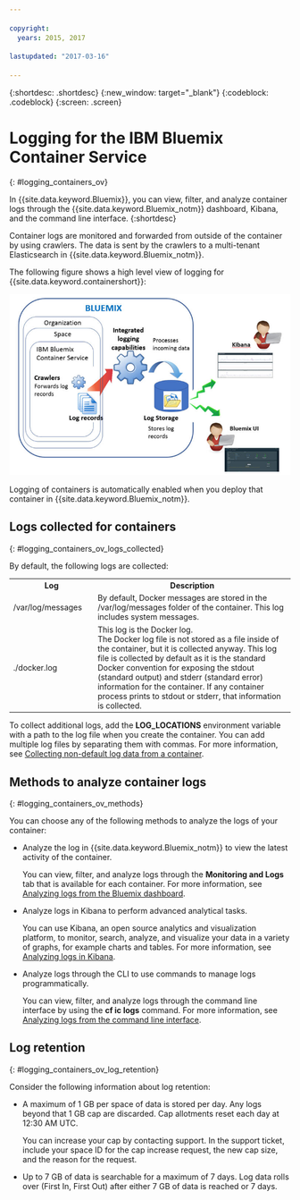 ```yaml
---

copyright:
  years: 2015, 2017

lastupdated: "2017-03-16"

---
```



{:shortdesc: .shortdesc}
{:new_window: target="_blank"}
{:codeblock: .codeblock}
{:screen: .screen}


# Logging for the IBM Bluemix Container Service
{: #logging_containers_ov}

In {{site.data.keyword.Bluemix}}, you can view, filter, and analyze container logs through the {{site.data.keyword.Bluemix_notm}} dashboard, Kibana, and the command line interface.
{:shortdesc}

Container logs are monitored and forwarded from outside of the container by using crawlers. The data is sent by the crawlers to a
multi-tenant Elasticsearch in {{site.data.keyword.Bluemix_notm}}.

The following figure shows a high level view of logging for {{site.data.keyword.containershort}}:

![High level component overview for containers](images/logging_containers_ov.jpg "High level component overview for containers")

Logging of containers is automatically enabled when you deploy that container in {{site.data.keyword.Bluemix_notm}}.

## Logs collected for containers
{: #logging_containers_ov_logs_collected}

By default, the following logs are collected:

<table>
  <tbody>
    <tr>
      <th align="center">Log</th>
      <th align="center">Description</th>
    </tr>
    <tr>
      <td align="left" width="30%">/var/log/messages</td>
      <td align="left" width="70%"> By default, Docker messages are stored in the /var/log/messages folder of the container. This log includes system messages.
      </td>
    </tr>
    <tr>
      <td align="left">./docker.log</td>
      <td align="left">This log is the Docker log. <br> The Docker log file is not stored as a file inside of the container, but it is collected anyway. This log file is collected by default as it is the standard Docker convention for exposing the stdout (standard output) and stderr (standard error) information for the container. If any container process prints to stdout or stderr, that information is collected. 
      </td>
     </tr>
  </tbody>
</table>

To collect additional logs, add the **LOG_LOCATIONS** environment variable with a path to the log file when you create the container. You can add multiple log files by separating them with commas. For more information, see [Collecting non-default log data from a container](logging_containers_other_logs.html#logging_containers_collect_data).


## Methods to analyze container logs
{: #logging_containers_ov_methods}
 
You can choose any of the following methods to analyze the logs of your container:

* Analyze the log in {{site.data.keyword.Bluemix_notm}} to view the latest activity of the container.
    
    You can view, filter, and analyze logs through the **Monitoring and Logs** tab that is available for each container. For more information, see [Analyzing logs from the Bluemix dashboard](../logging_view_dashboard.html#analyzing_logs_bmx_ui).
    
* Analyze logs in Kibana to perform advanced analytical tasks.
    
    You can use Kibana, an open source analytics and visualization platform, to monitor, search, analyze, and visualize your data in a variety of graphs, for example charts and tables. For more information, see [Analyzing logs in Kibana](../kibana4/logging_analyzing_logs_Kibana.html#analyzing_logs_Kibana).

* Analyze logs through the CLI to use commands to manage logs programmatically.
    
    You can view, filter, and analyze logs through the command line interface by using the **cf ic logs** command. For more information, see [Analyzing logs from the command line interface](../logging_view_cli.html#analyzing_logs_cli).


## Log retention
{: #logging_containers_ov_log_retention}

Consider the following information about log retention:

* A maximum of 1 GB per space of data is stored per day. Any logs beyond that 1 GB cap are discarded. Cap allotments reset each 
day at 12:30 AM UTC. 

    You can increase your cap by contacting support. In the support ticket, include your space ID for the cap increase request, the new cap size, and the reason for the request.

* Up to 7 GB of data is searchable for a maximum of 7 days. Log data rolls over (First In, First Out) after either 7 GB of data is reached or 7 days.

